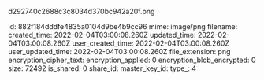 d292740c2688c3c8034d370bc942a20f.png

id: 882f184dddfe4835a0104d9be4b9cc96
mime: image/png
filename: 
created_time: 2022-02-04T03:00:08.260Z
updated_time: 2022-02-04T03:00:08.260Z
user_created_time: 2022-02-04T03:00:08.260Z
user_updated_time: 2022-02-04T03:00:08.260Z
file_extension: png
encryption_cipher_text: 
encryption_applied: 0
encryption_blob_encrypted: 0
size: 72492
is_shared: 0
share_id: 
master_key_id: 
type_: 4